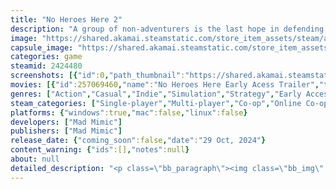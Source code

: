 ```yaml
---
title: "No Heroes Here 2"
description: "A group of non-adventurers is the last hope in defending the castle in this chaotic co-op tower defense game with roguelike features. With up to 4 players, your party must organize the castle, work as a team to craft ammo, and shoot at enemies to protect your kingdom!"
image: "https://shared.akamai.steamstatic.com/store_item_assets/steam/apps/2424480/header.jpg?t=1731360987"
capsule_image: "https://shared.akamai.steamstatic.com/store_item_assets/steam/apps/2424480/77dae1459fd5336dd20e38fc748e9db32094d6f0/capsule_231x87.jpg?t=1731360987"
categories: game
steamid: 2424480
screenshots: [{"id":0,"path_thumbnail":"https://shared.akamai.steamstatic.com/store_item_assets/steam/apps/2424480/ss_10f04fb788262bb1d25bf725a8de5b3c86e7630c.600x338.jpg?t=1731360987","path_full":"https://shared.akamai.steamstatic.com/store_item_assets/steam/apps/2424480/ss_10f04fb788262bb1d25bf725a8de5b3c86e7630c.1920x1080.jpg?t=1731360987"},{"id":1,"path_thumbnail":"https://shared.akamai.steamstatic.com/store_item_assets/steam/apps/2424480/ss_0cccd8a2437d7908f96c09c6d448a985acca87fa.600x338.jpg?t=1731360987","path_full":"https://shared.akamai.steamstatic.com/store_item_assets/steam/apps/2424480/ss_0cccd8a2437d7908f96c09c6d448a985acca87fa.1920x1080.jpg?t=1731360987"},{"id":2,"path_thumbnail":"https://shared.akamai.steamstatic.com/store_item_assets/steam/apps/2424480/ss_91e4e39235dc1af515c02c9f5ec62993bec73556.600x338.jpg?t=1731360987","path_full":"https://shared.akamai.steamstatic.com/store_item_assets/steam/apps/2424480/ss_91e4e39235dc1af515c02c9f5ec62993bec73556.1920x1080.jpg?t=1731360987"},{"id":3,"path_thumbnail":"https://shared.akamai.steamstatic.com/store_item_assets/steam/apps/2424480/ss_5c53f80cd95143130a6a96fe6e4302999a4a0625.600x338.jpg?t=1731360987","path_full":"https://shared.akamai.steamstatic.com/store_item_assets/steam/apps/2424480/ss_5c53f80cd95143130a6a96fe6e4302999a4a0625.1920x1080.jpg?t=1731360987"},{"id":4,"path_thumbnail":"https://shared.akamai.steamstatic.com/store_item_assets/steam/apps/2424480/ss_2c2735fd6dbdb288d65d58e74df7aa7bcfd00f13.600x338.jpg?t=1731360987","path_full":"https://shared.akamai.steamstatic.com/store_item_assets/steam/apps/2424480/ss_2c2735fd6dbdb288d65d58e74df7aa7bcfd00f13.1920x1080.jpg?t=1731360987"},{"id":5,"path_thumbnail":"https://shared.akamai.steamstatic.com/store_item_assets/steam/apps/2424480/ss_95232ff727d8642d82efcc74e63f9afa2144e553.600x338.jpg?t=1731360987","path_full":"https://shared.akamai.steamstatic.com/store_item_assets/steam/apps/2424480/ss_95232ff727d8642d82efcc74e63f9afa2144e553.1920x1080.jpg?t=1731360987"},{"id":6,"path_thumbnail":"https://shared.akamai.steamstatic.com/store_item_assets/steam/apps/2424480/ss_02370ce2d6d3b888580cf12ef9ebb6808db8b30c.600x338.jpg?t=1731360987","path_full":"https://shared.akamai.steamstatic.com/store_item_assets/steam/apps/2424480/ss_02370ce2d6d3b888580cf12ef9ebb6808db8b30c.1920x1080.jpg?t=1731360987"}]
movies: [{"id":257069460,"name":"No Heroes Here Early Acess Trailer","thumbnail":"https://shared.akamai.steamstatic.com/store_item_assets/steam/apps/257069460/8eedbd987d0cf9f7da98708583af0211a8401517/movie_600x337.jpg?t=1730224516","webm":{"480":"http://video.akamai.steamstatic.com/store_trailers/257069460/movie480_vp9.webm?t=1730224516","max":"http://video.akamai.steamstatic.com/store_trailers/257069460/movie_max_vp9.webm?t=1730224516"},"mp4":{"480":"http://video.akamai.steamstatic.com/store_trailers/257069460/movie480.mp4?t=1730224516","max":"http://video.akamai.steamstatic.com/store_trailers/257069460/movie_max.mp4?t=1730224516"},"highlight":true}]
genres: ["Action","Casual","Indie","Simulation","Strategy","Early Access"]
steam_categories: ["Single-player","Multi-player","Co-op","Online Co-op","Shared/Split Screen Co-op","Shared/Split Screen","Cross-Platform Multiplayer","Full controller support","Steam Cloud","Remote Play Together","Family Sharing"]
platforms: {"windows":true,"mac":false,"linux":false}
developers: ["Mad Mimic"]
publishers: ["Mad Mimic"]
release_date: {"coming_soon":false,"date":"29 Oct, 2024"}
content_warning: {"ids":[],"notes":null}
about: null
detailed_description: "<p class=\"bb_paragraph\"><img class=\"bb_img\" src=\"https://shared.akamai.steamstatic.com/store_item_assets/steam/apps/2424480/extras/STEAM_GIF_Top.gif?t=1731360987\" /></p><h2 class=\"bb_tag\">RALLY YOUR FRIENDS AND HOLD YOUR GROUND!!!</h2><p class=\"bb_paragraph\">A group of non-adventurers is the last hope in defending the castle in this chaotic co-op tower defense game with roguelike features. With up to 4 players, your party must organize the castle, work as a team to craft ammo, and shoot at enemies to protect your kingdom!</p><h2 class=\"bb_tag\">PLAN, CRAFT AND DEFEND THE CASTLE!</h2><p class=\"bb_paragraph\">Use the power of teamwork to prosper through 15 rounds against hordes of brute invaders by preparing the castle stations, reinforcing your defenses each day and choosing the best curveballs for each scenario.</p><h2 class=\"bb_tag\">NO HEROES? NO PROBLEM, SAVE THE DAY ANYWAY!</h2><p class=\"bb_paragraph\">As you journey through this medieval realm, recruit more Non-Heroes to your ragtag band of castle defenders, including familiar faces like the Jester and the Princess, and non-heroic newcomers like the Alchemist and the Doctor. Just because you’re not a hero doesn’t mean that you can’t save the day! </p><h2 class=\"bb_tag\">THE KINGDOMS’ FATE IN YOUR HANDS!</h2><p class=\"bb_paragraph\">Protect three different kingdoms with each their own mechanics, enemies, and quirks. Defend your typical medieval kingdom Noobland, the freezing lands of Trollmeria and the castles overrun by ever-growing mushrooms at Fungaria.  </p><h2 class=\"bb_tag\">A MEDIEVAL ARSENAL AT YOUR DISPOSAL!</h2><p class=\"bb_paragraph\">Play in 30 different castles, separated between easy, normal and hard difficulties. Select the kingdom and choose your weapon from cannons, slingshots and even a baby dragon ready to set hordes of enemies on fire!</p><p class=\"bb_paragraph\"><img class=\"bb_img\" src=\"https://shared.akamai.steamstatic.com/store_item_assets/steam/apps/2424480/extras/GIF_Footer.gif?t=1731360987\" /></p>"
---
```


